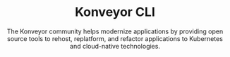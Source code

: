 ---
title: "Konveyor CLI"
type: "components"
header_image: /images/konveyor-ui-dashboard.png
subtitle: > 
    The Konveyor community helps modernize applications by providing open
    source tools to rehost, replatform, and refactor applications to
    Kubernetes and cloud-native technologies.
features:
- src: /images/konveyor-ui-dashboard.png
  title: Photo Specifications
  description: > 
    Learn how organizations plan to approach application modernization and migration—and what they consider success to look like. In all, 1,000 responses were gathered with half coming from the US and the balance split evenly between the United Kingdom (UK) and English-speaking Asia-Pacific (APAC).
- src: /images/konveyor-ui-dashboard.png
  title: Instruction Guide
  description: > 
    Learn how organizations plan to approach application modernization and migration—and what they consider success to look like. In all, 1,000 responses were gathered with half coming from the US and the balance split evenly between the United Kingdom (UK) and English-speaking Asia-Pacific (APAC).
- src: /images/konveyor-ui-dashboard.png
  title: Document Checklist
  description: > 
    Learn how organizations plan to approach application modernization and migration—and what they consider success to look like. In all, 1,000 responses were gathered with half coming from the US and the balance split evenly between the United Kingdom (UK) and English-speaking Asia-Pacific (APAC).
cta_primary: 
  title: Get Started
  url: /docs
cta_secondary: 
  title: Give us feedback
  url: https://github.com/konveyor
---